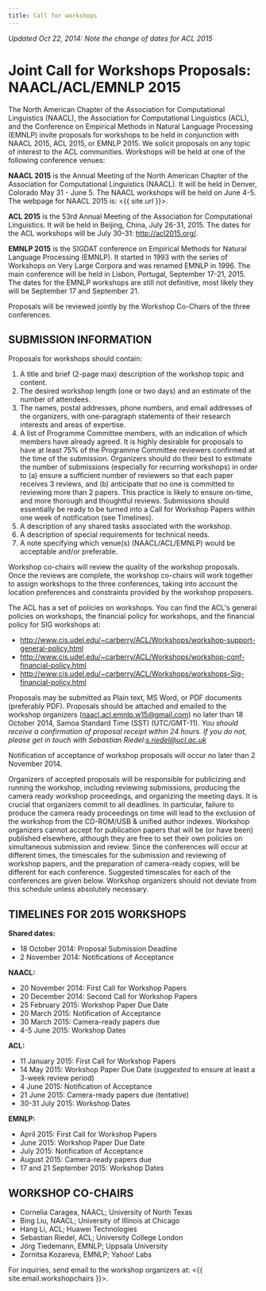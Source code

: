 ```yaml
---
title: Call for workshops
---
```


*Updated Oct 22, 2014: Note the change of dates for ACL 2015*


# Joint Call for Workshops Proposals: NAACL/ACL/EMNLP&nbsp;2015

The North American Chapter of the Association for Computational Linguistics (NAACL), the Association for Computational Linguistics (ACL), and the Conference on Empirical Methods in Natural Language Processing (EMNLP) invite proposals for workshops to be held in conjunction with NAACL 2015, ACL 2015, or EMNLP 2015. We solicit proposals on any topic of interest to the ACL communities. Workshops will be held at one of the following conference venues:

**NAACL 2015** is the Annual Meeting of the North American Chapter of the Association for Computational Linguistics (NAACL). It will be held in Denver, Colorado May 31 - June 5. The NAACL workshops will be held on June 4-5. The webpage for NAACL 2015 is: <{{ site.url }}>.

**ACL 2015** is the 53rd Annual Meeting of the Association for Computational Linguistics. It will be held in Beijing, China, July 26-31, 2015. The dates for the ACL workshops will be July 30-31: <http://acl2015.org/>.

**EMNLP 2015** is the SIGDAT conference on Empirical Methods for Natural Language Processing (EMNLP). It started in 1993 with the series of Workshops on Very Large Corpora and was renamed EMNLP in 1996. The main conference will be held in Lisbon, Portugal, September 17-21, 2015. The dates for the EMNLP workshops are still not definitive, most likely they will be September 17 and September 21.

Proposals will be reviewed jointly by the Workshop Co-Chairs of the three conferences.

## SUBMISSION INFORMATION

Proposals for workshops should contain:

1. A title and brief (2-page max) description of the workshop topic and content.
2. The desired workshop length (one or two days) and an estimate of the number of attendees.
3. The names, postal addresses, phone numbers, and email addresses of the organizers, with one-paragraph statements of their research interests and areas of expertise.
4. A list of Programme Committee members, with an indication of which members have already agreed. It is highly desirable for proposals to have at least 75% of the Programme Committee reviewers confirmed at the time of the submission. Organizers should do their best to estimate the number of submissions (especially for recurring workshops) in order to (a) ensure a sufficient number of reviewers so that each paper receives 3 reviews, and (b) anticipate that no one is committed to reviewing more than 2 papers. This practice is likely to ensure on-time, and more thorough and thoughtful reviews. Submissions should essentially be ready to be turned into a Call for Workshop Papers within one week of notification (see Timelines).
5. A description of any shared tasks associated with the workshop.
6. A description of special requirements for technical needs.
7. A note specifying which venue(s) (NAACL/ACL/EMNLP) would be acceptable and/or preferable.

Workshop co-chairs will review the quality of the workshop proposals. Once the reviews are complete, the workshop co-chairs will work together to assign workshops to the three conferences, taking into account the location preferences and constraints provided by the workshop proposers.

The ACL has a set of policies on workshops.
You can find the ACL's general policies on workshops, the financial policy for workshops, and the financial policy for SIG workshops at:

- <http://www.cis.udel.edu/~carberry/ACL/Workshops/workshop-support-general-policy.html>
- <http://www.cis.udel.edu/~carberry/ACL/Workshops/workshop-conf-financial-policy.html>
- <http://www.cis.udel.edu/~carberry/ACL/Workshops/workshops-Sig-financial-policy.html>

Proposals may be submitted as Plain text, MS Word, or PDF documents (preferably PDF). Proposals should be attached and emailed to the workshop organizers (naacl.acl.emnlp.w15@gmail.com) no later than 18 October 2014, Samoa Standard Time (SST) (UTC/GMT-11). *You should receive a confirmation of proposal receipt within 24 hours. If you do not, please get in touch with Sebastian Riedel:s.riedel@ucl.ac.uk*

Notification of acceptance of workshop proposals will occur no later than 2 November 2014.

Organizers of accepted proposals will be responsible for publicizing and running the workshop, including reviewing submissions, producing the camera ready workshop proceedings, and organizing the meeting days. It is crucial that organizers commit to all deadlines. In particular, failure to produce the camera ready proceedings on time will lead to the exclusion of the workshop from the CD-ROM/USB & unified author indexes. Workshop organizers cannot accept for publication papers that will be (or have been) published elsewhere, although they are free to set their own policies on simultaneous submission and review. Since the conferences will occur at different times, the timescales for the submission and reviewing of workshop papers, and the preparation of camera-ready copies, will be different for each conference. Suggested timescales for each of the conferences are given below. Workshop organizers should not deviate from this schedule unless absolutely necessary.

## TIMELINES FOR 2015 WORKSHOPS

**Shared dates:**

- 18 October 2014: Proposal Submission Deadline
- 2 November 2014: Notifications of Acceptance

**NAACL:**

- 20 November 2014: First Call for Workshop Papers
- 20 December 2014: Second Call for Workshop Papers
- 25 February 2015: Workshop Paper Due Date
- 20 March 2015: Notification of Acceptance
- 30 March 2015: Camera-ready papers due
- 4-5 June 2015: Workshop Dates

**ACL:**

- 11 January 2015: First Call for Workshop Papers
- 14 May 2015: Workshop Paper Due Date (*suggested* to ensure at least a 3-week review period)
- 4 June 2015: Notification of Acceptance
- 21 June 2015: Camera-ready papers due (tentative) 
- 30-31 July 2015: Workshop Dates

**EMNLP:**

- April 2015: First Call for Workshop Papers
- June 2015: Workshop Paper Due Date
- July 2015: Notification of Acceptance
- August 2015: Camera-ready papers due
- 17 and 21 September 2015: Workshop Dates

## WORKSHOP CO-CHAIRS

- Cornelia Caragea, NAACL; University of North Texas
- Bing Liu, NAACL; University of Illinois at Chicago
- Hang Li, ACL; Huawei Technologies
- Sebastian Riedel, ACL; University College London
- Jörg Tiedemann, EMNLP; Uppsala University
- Zornitsa Kozareva, EMNLP; Yahoo! Labs

For inquiries, send email to the workshop organizers at:
<{{ site.email.workshopchairs }}>.

